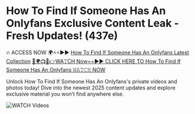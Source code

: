 # How To Find If Someone Has An Onlyfans Exclusive Content Leak - Fresh Updates! (437e)

🔥 ACCESS NOW 🌍==►► <a href="https://tinyurl.com/3fjeunct" rel="nofollow">How To Find If Someone Has An Onlyfans Latest Collection</a></h3>
[🔴🌍📺📱👉WA𝚃CH Now==►► CLICK HERE TO How To Find If Someone Has An Onlyfans 𝚆𝙰𝚃𝙲𝙷 NOW](https://tinyurl.com/3fjeunct)

Unlock How To Find If Someone Has An Onlyfans's private videos and photos today! Dive into the newest 2025 content updates and explore exclusive material you won’t find anywhere else.


<a href="https://tinyurl.com/3fjeunct" rel="nofollow" data-target="animated-image.originalLink"><img src="https://camo.githubusercontent.com/8a4f000d20f83aca3bf7ec5f350d767afa0574a8a352519fd8cfa583a6f93a33/68747470733a2f2f692e696d6775722e636f6d2f644a486b345a712e676966" alt="WATCH Videos" data-canonical-src="https://i.imgur.com/dJHk4Zq.gif" style="max-width: 100%; display: inline-block;" data-target="animated-image.originalImage"></a>
